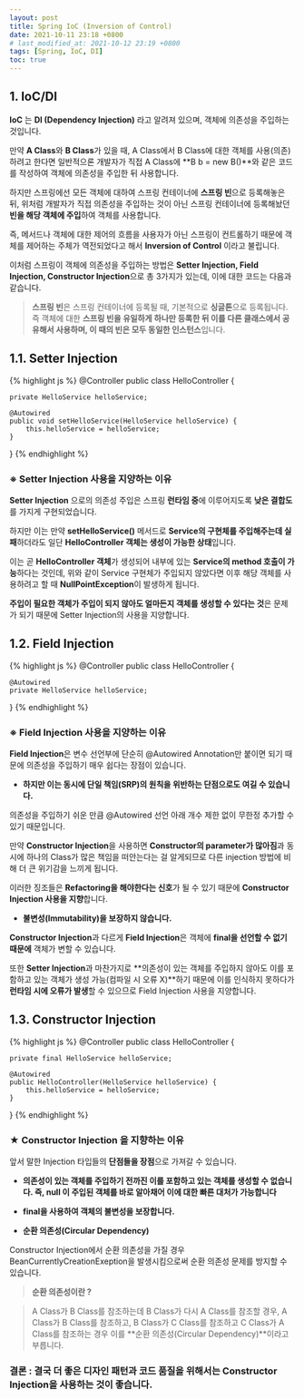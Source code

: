 ```yaml
---
layout: post
title: Spring IoC (Inversion of Control)
date: 2021-10-11 23:18 +0800
# last_modified_at: 2021-10-12 23:19 +0800
tags: [Spring, IoC, DI]
toc: true
---
```


## 1. IoC/DI

**IoC** 는 **DI (Dependency Injection)** 라고 알려져 있으며, 객체에 의존성을 주입하는 것입니다.

만약 **A Class**와 **B Class**가 있을 때, A Class에서 B Class에 대한 객체를 사용(의존)하려고 한다면 일반적으론 개발자가
직접 A Class에 **B b = new B()**와 같은 코드를 작성하여 객체에 의존성을 주입한 뒤 사용합니다.

하지만 스프링에선 모든 객체에 대하여 스프링 컨테이너에 **스프링 빈**으로 등록해놓은 뒤, 위처럼 개발자가 직접 의존성을 주입하는 것이 아닌 스프링 컨테이너에 등록해놨던 **빈을 해당 객체에 주입**하여 객체를 사용합니다.

즉, 메서드나 객체에 대한 제어의 흐름을 사용자가 아닌 스프링이 컨트롤하기 때문에 객체를 제어하는 주체가 역전되었다고 해서 **Inversion of Control** 이라고 불립니다.

이처럼 스프링이 객체에 의존성을 주입하는 방법은 **Setter Injection, Field Injection, Constructor Injection**으로 총 3가지가 있는데, 이에 대한 코드는 다음과 같습니다.

> **스프링 빈**은 스프링 컨테이너에 등록될 때, 기본적으로 **싱글톤**으로 등록됩니다.
> 즉 객체에 대한 **스프링 빈을 유일하게 하나만 등록한 뒤 이를 다른 클래스에서 공유해서 사용하며, 이 때의 빈은 모두 동일한 인스턴스**입니다.

## 1.1. Setter Injection

{% highlight js %}
@Controller
public class HelloController {

    private HelloService helloService;

    @Autowired
    public void setHelloService(HelloService helloService) {
        this.helloService = helloService;
    }

}
{% endhighlight %}

### ※ Setter Injection 사용을 지양하는 이유

**Setter Injection** 으로의 의존성 주입은 스프링 **런타임 중**에 이루어지도록 **낮은 결합도**를 가지게 구현되었습니다.

하지만 이는 만약 **setHelloService()** 메서드로 **Service의 구현체를 주입해주는데 실패**하더라도 일단 **HelloController 객체는 생성이 가능한 상태**입니다.

이는 곧 **HelloController 객체**가 생성되어 내부에 있는 **Service의 method 호출이 가능**하다는 것인데, 위와 같이 Service 구현체가 주입되지 않았다면 이후 해당 객체를 사용하려고 할 때 **NullPointException**이 발생하게 됩니다.

**주입이 필요한 객체가 주입이 되지 않아도 얼마든지 객체를 생성할 수 있다는 것**은 문제가 되기 때문에 Setter Injection의 사용을 지양합니다.

## 1.2. Field Injection

{% highlight js %}
@Controller
public class HelloController {

    @Autowired
    private HelloService helloService;

}
{% endhighlight %}

### ※ Field Injection 사용을 지양하는 이유

**Field Injection**은 변수 선언부에 단순히 @Autowired Annotation만 붙이면 되기 때문에 의존성을 주입하기 매우 쉽다는 장점이 있습니다.

- **하지만 이는 동시에 단일 책임(SRP)의 원칙을 위반하는 단점으로도 여길 수 있습니다.**

의존성을 주입하기 쉬운 만큼 @Autowired 선언 아래 개수 제한 없이 무한정 추가할 수 있기 때문입니다.

만약 **Constructor Injection**을 사용하면 **Constructor의 parameter가 많아짐**과 동시에 하나의 Class가 많은 책임을 떠안는다는 걸 알게되므로 다른 injection 방법에 비해 더 큰 위기감을 느끼게 됩니다.

이러한 징조들은 **Refactoring을 해야한다는 신호**가 될 수 있기 때문에 **Constructor Injection 사용을 지향**합니다.

- **불변성(Immutability)을 보장하지 않습니다.**

**Constructor Injection**과 다르게 **Field Injection**은 객체에 **final을 선언할 수 없기 때문에** 객체가 변할 수 있습니다.

또한 **Setter Injection**과 마찬가지로 **의존성이 있는 객체를 주입하지 않아도 이를 포함하고 있는 객체가 생성 가능(컴파일 시 오류 X)**하기 때문에
이를 인식하지 못하다가 **런타임 시에 오류가 발생**할 수 있으므로 Field Injection 사용을 지양합니다.

## 1.3. Constructor Injection

{% highlight js %}
@Controller
public class HelloController {

    private final HelloService helloService;

    @Autowired
    public HelloController(HelloService helloService) {
        this.helloService = helloService;
    }

}
{% endhighlight %}

### ★ Constructor Injection 을 지향하는 이유

앞서 말한 Injection 타입들의 **단점들을 장점**으로 가져갈 수 있습니다.

- **의존성이 있는 객체를 주입하기 전까진 이를 포함하고 있는 객체를 생성할 수 없습니다. 즉, null 이 주입된 객체를 바로 알아채어 이에 대한 빠른 대처가 가능합니다**

- **final을 사용하여 객체의 불변성을 보장합니다.**

- **순환 의존성(Circular Dependency)**

Constructor Injection에서 순환 의존성을 가질 경우 BeanCurrentlyCreationExeption을 발생시킴으로써 순환 의존성 문제를 방지할 수 있습니다.

> **순환 의존성이란 ?**

> A Class가 B Class를 참조하는데 B Class가 다시 A Class를 참조할 경우,
> A Class가 B Class를 참조하고, B Class가 C Class를 참조하고 C Class가 A Class를 참조하는 경우 이를 **순환 의존성(Circular Dependency)**이라고 부릅니다.

### 결론 : 결국 더 좋은 디자인 패턴과 코드 품질을 위해서는 Constructor Injection을 사용하는 것이 좋습니다.
